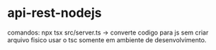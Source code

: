 # api-rest-nodejs


comandos:
npx tsx src/server.ts -> converte codigo para js sem criar arquivo fisico
usar o tsc somente em ambiente de desenvolvimento.
